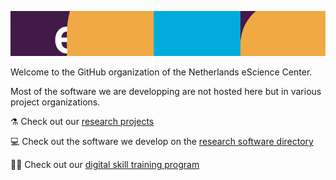 
![image](./escience.png)

Welcome to the GitHub organization of the Netherlands eScience Center. 

Most of the software we are developping are not hosted here but in various project organizations.

⚗️ Check out our [research projects](https://www.esciencecenter.nl/projects)

💻 Check out the software we develop on the [research software directory](https://research-software-directory.org/organisations/netherlands-escience-center?tab=software&order=is_featured)

👩‍🎓 Check out our [digital skill training program](https://www.esciencecenter.nl/digital-skills/)
